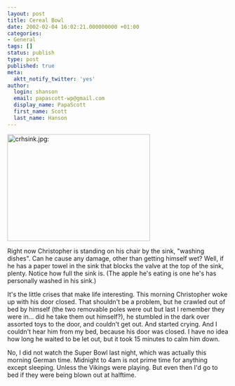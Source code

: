 ```yaml
---
layout: post
title: Cereal Bowl
date: 2002-02-04 16:02:21.000000000 +01:00
categories:
- General
tags: []
status: publish
type: post
published: true
meta:
  aktt_notify_twitter: 'yes'
author:
  login: shanson
  email: papascott-wp@gmail.com
  display_name: PapaScott
  first_name: Scott
  last_name: Hanson
---
```

<p><img src="https://res.cloudinary.com/papascott/image/upload/wordpress/wp-content/uploads/2002/02/crhsink.jpg" height="244" width="325" border="0" alt="crhsink.jpg: " /></p>
<p>Right now Christopher is standing on his chair by the sink, "washing dishes". Can he cause any damage, other than getting himself wet? Well, if he has a paper towel in the sink that blocks the valve at the top of the sink, plenty. Notice how full the sink is. (The apple he's eating is one he's has personally washed in his sink.)</p>
<p>It's the little crises that make life interesting. This morning Christopher woke up with his door closed. That shouldn't be a problem, but he crawled out of bed by himself (the two removable poles were out but last I remember they were in... did he take them out himself?), he stumbled in the dark over assorted toys to the door, and couldn't get out. And started crying. And I couldn't hear him from my bed, because his door was closed. I have no idea how long he waited to be let out, but it took 15 minutes to calm him down.</p>
<p>No, I did not watch the Super Bowl last night, which was actually this morning German time. Midnight to 4am is not prime time for anything except sleeping. Unless the Vikings were playing. But even then I'd go to bed if they were being blown out at halftime.</p>
